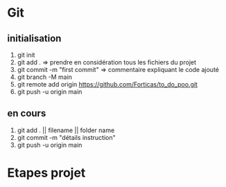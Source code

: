 
# Git

## initialisation

1. git init
2. git add .   => prendre en considération tous les fichiers du projet
3. git commit -m "first commit" => commentaire expliquant le code ajouté
4. git branch -M main
5. git remote add origin https://github.com/Forticas/to_do_poo.git
6. git push -u origin main

## en cours
1. git add . || filename || folder name
2.  git commit -m "détails instruction" 
3. git push -u origin main

# Etapes projet